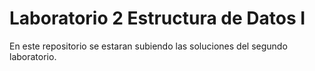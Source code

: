 # Laboratorio 2 Estructura de Datos I

En este repositorio se estaran subiendo las soluciones del segundo laboratorio.
